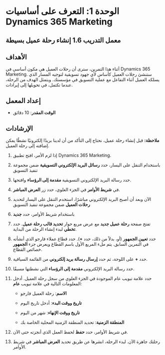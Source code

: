 ﻿---
lab:
    title: 'المعمل 1.6: إنشاء رحلة عميل بسيطة'
    module: 'الوحدة 1: التعرف على أساسيات Dynamics 365 Marketing'
---

الوحدة 1: التعرف على أساسيات Dynamics 365 Marketing
========================

## معمل التدريب 1.6 إنشاء رحلة عميل بسيطة

## الأهداف

أثناء هذا التمرين، سترى أن رحلات العميل هي مكون أساسي في Dynamics 365 Marketing. ستنشئ رحلات العميل كأساس لأي جهود تسويقية لتوجيه المسار الذي يسلكه العميل أثناء التفاعل مع عملية التسويق في مؤسستك. ويتمثل الهدف من الرحلة، عندما تكتمل، في تحويلها إلى إيرادات.

## إعداد المعمل

  - **الوقت المقدر**: 10 دقائق

## الإرشادات

**ملاحظة:** قبل إنشاء رحلة عميل، نحتاج إلى التأكد من أن لدينا بريدًا إلكترونيًا نشطًا يمكن إضافته إلى رحلة العميل. 

1. إذا لزم الأمر، افتح تطبيق Dynamics 365 Marketing. 

2. باستخدام التنقل على اليسار، حدد **رسائل البريد الإلكتروني التسويقية** ضمن مجموعة تنفيذ التسويق

3. حدد رسالة البريد الإلكتروني التسويقية **مقدمة إلى الرؤساء** وافتحها. 

4. في **شريط الأوامر** في الجزء العلوي، حدد زر **العرض المباشر**. 

5. الآن وبعد أن أصبح البريد الإلكتروني مباشرًا، استخدم التنقل على اليسار لتحديد **رحلات العميل** ضمن مجموعة تنفيذ التسويق

6. باستخدام شريط الأوامر، حدد **جديد** 

7. تفتح صفحة **رحلة عميل جديد** مع عرض مربع حوار **تحديد قالب رحلة عميل**. حدد **تخطي** لبدء إنشاء الرحلة من البداية.

8. حدد **تعيين الجمهور** (أو، بدلاً من ذلك، حدد **+**). حدد قطاع عملاء فارجو الذي أنشأته في التمرين السابق. يتم ملء المربع الأول باسم القطاع ويعرض جزء **الجمهور** خصائص القطاع.

9. حدد **+** على اللوحة، ثم حدد **إرسال رسالة بريد إلكتروني** من القائمة السياقية.

10. حدد رسالة البريد الإلكتروني **مقدمة إلى الرؤساء** التي نشطتها مسبقًا. 

11. حدد علامة تبويب عام الموجودة في الجزء العلوي من سجل رحلة العميل. أدخل المعلومات التالية في علامة تبويب **عام**:

	- **الاسم**: رحلة العميل فارجو

	- **تاريخ ووقت البدء**: أدخل تاريخ اليوم

	- **تاريخ ووقت الإنهاء**: شهر من اليوم

	- **المنطقة الزمنية**: تحديد المنطقة الزمنية المحلية الخاصة بك 

12. في شريط الأوامر، حدد **حفظ** لحفظ العمل الذي أنجزته حتى الآن.

13. رحلتك جاهزة الآن. لبدء الرحلة، انشرها عن طريق تحديد **العرض المباشر** في شريط الأوامر.
